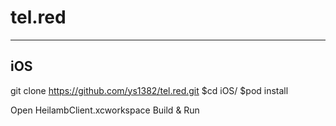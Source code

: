 # tel.red

------------------------------------------------
iOS
------------------------------------------------

git clone https://github.com/ys1382/tel.red.git
$cd iOS/
$pod install

Open HeilambClient.xcworkspace
Build & Run
